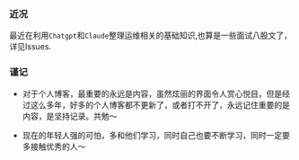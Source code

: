 ### 近况

最近在利用`Chatgpt`和`Claude`整理运维相关的基础知识,也算是一些面试八股文了，详见Issues.


### 谨记

- 对于个人博客，最重要的永远是内容，虽然炫丽的界面令人赏心悦目，但是经过这么多年，好多的个人博客都不更新了，或者打不开了，永远记住重要的是内容，是坚持记录。共勉～

- 现在的年轻人强的可怕，多和他们学习，同时自己也要不断学习，同时一定要多接触优秀的人～
